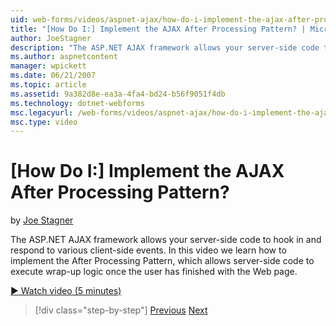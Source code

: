 ```yaml
---
uid: web-forms/videos/aspnet-ajax/how-do-i-implement-the-ajax-after-processing-pattern
title: "[How Do I:] Implement the AJAX After Processing Pattern? | Microsoft Docs"
author: JoeStagner
description: "The ASP.NET AJAX framework allows your server-side code to hook in and respond to various client-side events. In this video we learn how to implement the Aft..."
ms.author: aspnetcontent
manager: wpickett
ms.date: 06/21/2007
ms.topic: article
ms.assetid: 9a382d8e-ea3a-4fa4-bd24-b56f9051f4db
ms.technology: dotnet-webforms
msc.legacyurl: /web-forms/videos/aspnet-ajax/how-do-i-implement-the-ajax-after-processing-pattern
msc.type: video
---
```

[How Do I:] Implement the AJAX After Processing Pattern?
====================
by [Joe Stagner](https://github.com/JoeStagner)

The ASP.NET AJAX framework allows your server-side code to hook in and respond to various client-side events. In this video we learn how to implement the After Processing Pattern, which allows server-side code to execute wrap-up logic once the user has finished with the Web page.

[&#9654; Watch video (5 minutes)](https://channel9.msdn.com/Blogs/ASP-NET-Site-Videos/how-do-i-implement-the-ajax-after-processing-pattern)

> [!div class="step-by-step"]
> [Previous](how-do-i-use-the-aspnet-ajax-history-control.md)
> [Next](how-do-i-update-multiple-regions-of-a-page-with-aspnet-ajax.md)
